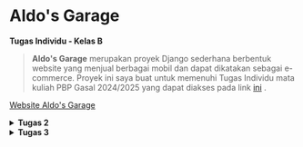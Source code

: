 # Aldo's Garage

**Tugas Individu - Kelas B**

> **Aldo's Garage** merupakan proyek Django sederhana berbentuk website yang menjual berbagai mobil dan dapat dikatakan sebagai e-commerce. Proyek ini saya buat untuk memenuhi Tugas Individu mata kuliah PBP Gasal 2024/2025 yang dapat diakses pada link [ini](http://rogerio-geraldo-aldo-garage.pbp.cs.ui.ac.id/) .

[Website Aldo's Garage](http://rogerio-geraldo-aldo-garage.pbp.cs.ui.ac.id/)

<details>
<summary> <b> Tugas 2 </b> </summary>

## **Step-step pengerjaan Proyek Aldo's Garage**

* ### Melakukan Inisiasi Project

Petama-tama saya membuat direktori baru dengan nama aldo-garage, kemudian setelah itu saya membuat file `requirements.txt` yang berisi dependencies dan mengisinya dengan dependencies yang ada.

Setelah itu saya melakukan instalasi menggunakan virtual environment pada terminal dengan command `pip install -r requirements.txt` lalu membuat proyek Django dengan perintah `django-admin startproject aldo-garage .`

* ### Run Server Django

Untuk melakukan runserver, saya menambahkan `["localhost", "127.0.0.1"]` pada `ALLOWED_HOSTS` yang ada pada file `setting.py` untuk melakukan deployment kemudian menjalankan server dengan command `python manage.py runserver`

* ### Menginisiasi `main`

Untuk membuat `main` lakukan command `python manage.py startapp main`, kemudian kita harus menambahkan `main` ke `INSTALLED_APPS` pada file `settings.py`.

Setelah menginisiasi `main` saya mengubah file `models.py` pada direktori `main` untuk melakukan mendefinisikan model baru dengan class dan fungsi yang ada pada tutorial.

Setelah itu saya melakukan migrate model baru tersebut dengan command `python manage.py makemigrations` dan `python manage.py migrate`.

* ### Membuat `main.html`

Mengisi file `main.html` dengan template:

```
<h1>Aldo's Garage</h1>

<h5>NPM: </h5>
<p>{{npm}}</p> 

<h5>Name: </h5>
<p>{{name}}</p>

<h5>Class: </h5>
<p>{{class}}</p> 

<h5>E-Commerce: </h5>
<p>{{e-commerce}}</p> 

<h5>Produk: </h5>
<p>{{product}}</p>

<h5>Harga: </h5>
<p>{{price}}</p> 

```

Kemudian kita juga harus mengisi file `views.py` dengan template function `show_main` yang ada pada file tutorial.

* ### Routing `main`

Saya mengatur URL pada aplikasi `main` dengan mengedit file `urls.py` pada folder `main` dengan template:

```
from django.urls import path
from main.views import show_main

app_name = 'main'

urlpatterns = [
    path('', show_main, name='show_main'),
]
```

Setelah itu kita dapat menjalankan `main` dengan command `python manage.py runserver`

## **Jawaban Tugas 2**

* ### Bagan request client ke web aplikasi berbasis Django

![](/BAGAN.jpg)

    Dalam alur kerja Django, urls.py bertugas mengatur routing dengan meneruskan request pengguna ke fungsi yang sesuai di views.py. Di views.py, logika aplikasi diimplementasikan, seperti mengambil atau memodifikasi data dari models.py yang terhubung dengan basis data. Data yang diambil kemudian diteruskan ke berkas HTML (template) untuk menghasilkan tampilan yang akan dilihat pengguna. Setelah semua proses selesai, views.py mengembalikan response yang berisi HTML hasil render kepada pengguna, yang kemudian ditampilkan di browser.

* ### Jelaskan fungsi git dalam pengembangan perangkat lunak!


    Git berfungsi sebagai sistem kontrol versi yang membantu pengembang melacak dan mengelola perubahan kode dalam proyek perangkat lunak. Dengan Git, pengembang dapat bekerja secara kolaboratif, membuat cabang (branch) untuk fitur baru, dan menggabungkannya (merge) kembali ke cabang utama setelah diuji. Ini juga memungkinkan rollback ke versi sebelumnya jika terjadi kesalahan, sehingga mempermudah pengelolaan versi dan integritas kode dalam pengembangan perangkat lunak.

* ### Menurut Anda, dari semua framework yang ada, mengapa framework Django dijadikan permulaan pembelajaran pengembangan perangkat lunak?


    Django sering dijadikan permulaan dalam pembelajaran pengembangan perangkat lunak karena beberapa alasan utama. Pertama, Django adalah framework "batteries-included", artinya Django menyediakan banyak fitur bawaan seperti sistem autentikasi, manajemen basis data, dan routing, sehingga pengembang pemula bisa langsung fokus pada pengembangan aplikasi tanpa perlu membangun fitur-fitur dasar dari awal. Kedua, Django menggunakan bahasa Python, yang terkenal mudah dipelajari dan digunakan, menjadikannya pilihan yang baik untuk pemula. Selain itu, Django menerapkan pola Model-View-Template (MVT) yang memisahkan logika aplikasi, data, dan tampilan, sehingga membantu pengembang memahami struktur aplikasi yang terorganisir dengan baik. Dukungan dokumentasi yang kuat dan komunitas yang aktif juga menjadikan Django populer di kalangan pemula.

* ### Mengapa model pada Django disebut sebagai ORM?

    Model pada Django disebut sebagai ORM (Object-Relational Mapping) karena Django menggunakan teknik ini untuk memetakan objek-objek Python ke dalam tabel-tabel basis data relasional secara otomatis. Dalam ORM, setiap model di Django merepresentasikan sebuah tabel di basis data, dan setiap atribut dari model tersebut merepresentasikan kolom di tabel. ORM memungkinkan pengembang untuk berinteraksi dengan basis data menggunakan kode Python tanpa perlu menulis query SQL secara langsung. Hal ini mempermudah manipulasi data dan membuat kode lebih bersih, terstruktur, dan mudah dipelihara.

</details>

<details>
<summary> <b> Tugas 3 </b> </summary>

## **Jawaban Tugas 3**

* ### Mengapa kita memerlukan data delivery dalam pengimplementasian sebuah platform?
    Karena dalam mengimplementasikan suatu platform kita bertujuan untuk memastikan bahwa data yang dikirim antar sistemnya dapat berjalan dengan cara yang cepat, efisien, aman, dan konsisten. Apabila kita tidak menggunakan data delivery dalam sebuah platform, maka aplkasi tidak mungkin bisa menyajikan informasi yang tepat kepada pengguna secara real-time. Data delivery juga dapat memungkinkan platform untuk beroperasi secara terdistribusi yang tentunya mendukung skala besar serta memfasilitasi komunikasi antar komponen yang berbeda secara smooth.

* ### Mana yang lebih baik antara XML dan JSON? Mengapa JSON lebih populer dibandingkan XML?
    JSON (JavaScript Object Notation) lebih populer dibandingkan XML (eXtensible Markup Language) karena struktur JSON yang lebih ringkas dan mudah dibaca baik oleh manusia maupun mesin. JSON menggunakan sintaks pasangan *key-value* yang sederhana, mirip dengan objek dalam banyak bahasa pemrograman, sehingga menghasilkan ukuran file yang lebih kecil dan lebih efisien dalam transfer data. Sebaliknya, XML memerlukan banyak tag pembuka dan penutup, membuatnya lebih verbose dan menghasilkan ukuran file yang lebih besar. JSON juga lebih mudah diintegrasikan dan didukung langsung oleh hampir semua bahasa pemrograman modern, menjadikannya pilihan yang lebih praktis untuk pertukaran data dalam aplikasi web dan API.

* ### Jelaskan fungsi dari method is_valid() pada form Django dan mengapa kita membutuhkan method tersebut?
    Method `is_valid()` pada form di Django digunakan untuk memeriksa apakah data yang dimasukkan ke dalam form memenuhi semua persyaratan validasi yang ditentukan, baik dari sisi form field maupun validasi kustom yang didefinisikan pengguna. Ketika `is_valid()` dipanggil, Django akan memeriksa apakah semua field form diisi dengan benar sesuai dengan tipe data yang diharapkan dan aturan validasi, seperti panjang maksimum, format email, atau validasi logika lainnya. Jika semua validasi lolos, method ini mengembalikan `True`, dan data yang telah dibersihkan dapat diakses melalui atribut `cleaned_data`. Sebaliknya, jika terdapat kesalahan, `is_valid()` akan mengembalikan `False` dan menyimpan pesan kesalahan di atribut `errors`. Method ini penting untuk memastikan bahwa data yang diproses dalam aplikasi aman dan sesuai dengan aturan yang telah ditentukan sebelum disimpan ke database atau digunakan lebih lanjut.

* ### Mengapa kita membutuhkan csrf_token saat membuat form di Django? Apa yang dapat terjadi jika kita tidak menambahkan csrf_token pada form Django? Bagaimana hal tersebut dapat dimanfaatkan oleh penyerang?
    Kita membutuhkan `csrf_token` saat membuat form di Django untuk melindungi aplikasi dari serangan yang disebut **Cross-Site Request Forgery (CSRF)**. Serangan ini terjadi ketika penyerang membuat pengguna yang sudah login mengirimkan permintaan yang tidak diinginkan, seperti mengubah kata sandi atau melakukan transaksi, tanpa sepengetahuan pengguna. Dengan menambahkan `csrf_token` ke form, Django menghasilkan token unik yang disertakan setiap kali pengguna mengirimkan form. Token ini kemudian diperiksa oleh server untuk memastikan bahwa permintaan benar-benar berasal dari aplikasi, bukan dari sumber lain yang berbahaya. Jika kita tidak menambahkan `csrf_token`, aplikasi bisa menjadi rentan terhadap serangan CSRF, yang memungkinkan penyerang melakukan aksi jahat tanpa persetujuan pengguna.

## **Step-by-step Pengimplementasian Checklist**

* ### Membuat `forms.py`

    Pertama-tama saya membuat form untuk menerima input dengan membuat file `forms.py` pada direktori main dengan kode

    ```
    from django.forms import ModelForm
    from main.models import CarEntry

    class CarEntryForm(ModelForm):
        class Meta:
            model = CarEntry
            fields = ["name", "price", "description", "car_horsepower"]
    ```

* ### Mengubah dan menambahkan fungsi pada `views.py`

    Setelah membuat file `forms.py`, saya kemudian melakukan modifikasi pada function `show_main` pada file `views.py` saya dengan kode

    ```
    def show_main(request):
        car_entries = CarEntry.objects.all()

        context = {
            'npm' : '2306245623',
            'name': 'Rogerio Geraldo Wibhowo',
            'class': 'PBP B',
            'car_entries': car_entries
        }

        return render(request, "main.html", context)
    ```

    Kemudian saya menambahkan function baru yaitu `create_car_entry` pada file `views.py` untuk menerima data dan berisi

    ```
    def create_car_entry(request):
        form = CarEntryForm(request.POST or None)

        if form.is_valid() and request.method == "POST":
            form.save()
            return redirect('main:show_main')

        context = {'form': form}
        return render(request, "create_car_entry.html", context)
    ```

* ### Membuat template baru

    Saya membuat template baru untuk tampilan ketika menambahkan produk dengan nama `create_car_entry.html` pada direktori `templates` yang ada pada `main` yang berisi

    ```
    {% extends 'base.html' %} 
    {% block content %}
    <h1>Add New Mood Entry</h1>

    <form method="POST">
    {% csrf_token %}
    <table>
        {{ form.as_table }}
        <tr>
        <td></td>
        <td>
            <input type="submit" value="Add Car Entry" />
        </td>
        </tr>
    </table>
    </form>

    {% endblock %}
    ```

    Diikuti dengan menambahkan kode berikut pada file `main.html` dalam bentuk tabel serta menambahkan button `Add Car Entry` untuk menambahkan form

    ```
    {% if not car_entries %}
    <p>Belum ada data mobil yang masuk.</p>
    {% else %}
    <table>
    <tr>
        <th>Car Name</th>
        <th>Price</th>
        <th>Description</th>
        <th>Horsepower</th>
    </tr>

    {% comment %} Berikut cara memperlihatkan data mobil di bawah baris ini 
    {% endcomment %} 
    {% for car_entry in car_entries %}
    <tr>
        <td>{{car_entry.name}}</td>
        <td>{{car_entry.price}}</td>
        <td>{{car_entry.description}}</td>
        <td>{{car_entry.car_horsepower}}</td>
    </tr>
    {% endfor %}
    </table>
    {% endif %}

    <br />

    <a href="{% url 'main:create_car_entry' %}">
    <button>Add New Car Entry</button>
    </a>
    ```

* ### Mengembalikan data dalam bentuk XML dan JSON

    Pertama saya menambahkan import `HttpRespnse` dan `Serializer` pada file `views.py`

    ```
    from django.http import HttpResponse
    from django.core import serializers
    ```

    Lalu saya membuat function baru dengan nama `show_xml` dan `show_json` masih pada file `views.py`

    ```
    def show_xml(request):
        data = CarEntry.objects.all()
        return HttpResponse(serializers.serialize("xml", data), content_type="application/xml")

    def show_json(request):
        data = CarEntry.objects.all()
        return HttpResponse(serializers.serialize("json", data), content_type="application/json")

    def show_xml_by_id(request, id):
        data = CarEntry.objects.filter(pk=id)
        return HttpResponse(serializers.serialize("xml", data), content_type="application/xml")

    def show_json_by_id(request, id):
        data = CarEntry.objects.filter(pk=id)
        return HttpResponse(serializers.serialize("json", data), content_type="application/json")
    ```

    Function `show_xml_by_id` dan `show_json_by_id` digunakan untuk melakukan return data berdasarkan id.

    Setelah itu, saya melakukan import function yang telah saya buat pada file `urls.py` yang ada pada `main`

    ```
    ...
    from main.views import show_main, create_car_entry, show_xml, show_json, show_xml_by_id, show_json_by_id
    ...
    ```

    Lalu tambahkan path ke dalam `urlpatterns` untuk mengakses function yang telah diimport

    ```
    ...
    urlpatterns = [
        path('', show_main, name='show_main'),
        path('create-car-entry', create_car_entry, name='create_car_entry'),
        path('xml/', show_xml, name='show_xml'),
        path('json/', show_json, name='show_json'),
        path('xml/<str:id>/', show_xml_by_id, name='show_xml_by_id'),
        path('json/<str:id>/', show_json_by_id, name='show_json_by_id'),
    ]
    ```

Dengan ini, input `form` dapat dijalankan dengan command `python manage.py runserver` dengan membuka link <http://localhost:8000>.

## Postman
1. XML
![XML](xml.png)
2. JSON
![JSON](json.png)
3. XML by ID
![XML by ID](<xml id.png>)
4. JSON by ID
 ![JSON by ID](<json id.png>)





